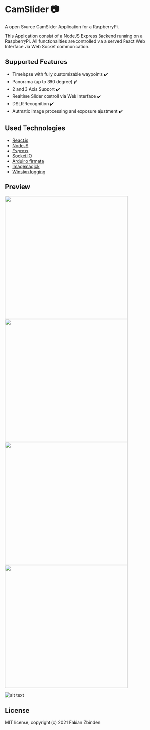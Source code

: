 # CamSlider :camera:
A open Source CamSlider Application for a RaspberryPi.

This Application consist of a NodeJS Express Backend running on a RaspberryPi. 
All functionalities are controlled via a served React Web Interface via Web Socket communication.

## Supported Features
- Timelapse with fully customizable waypoints :heavy_check_mark:
- Panorama (up to 360 degree) :heavy_check_mark:
- 2 and 3 Axis Support :heavy_check_mark:
- Realtime Slider controll via Web Interface :heavy_check_mark:
- DSLR Recognition :heavy_check_mark:
- Autmatic image processing and exposure ajustment :heavy_check_mark:

## Used Technologies
- [React.js](https://facebook.github.io/react/)
- [NodeJS](https://nodejs.org/en/)
- [Express](https://expressjs.com/)
- [Socket.IO](https://socket.io/)
- [Arduino firmata](https://www.arduino.cc/en/Reference/Firmata)
- [Imagemagick](https://imagemagick.org/index.php)
- [Winston logging](https://github.com/winstonjs/winston)

## Preview

<p float="left">
  <img src="https://i.postimg.cc/15rBb0xz/pixel2-menu-pixel-quite-black-portrait-Kopie.png" width="400" />
  <img src="https://i.postimg.cc/d0L97zh7/pixel2-timelapse-pixel-quite-black-portrait-Kopie.png" width="400" /> 
  <img src="https://i.postimg.cc/Pq9Q12DS/pixel2-panorama-pixel-quite-black-portrait-Kopie.png" width=400" />
  <img src="https://i.postimg.cc/bJnHgkHp/pixel2-panorama-progress-pixel-quite-black-portrait-Kopie.png" width="400" />
</p>
                                                                                                                    
                                                                                                                    
![alt text](https://i.postimg.cc/0y3J6hYB/outdoor-1.jpg)


## License

MIT license, copyright (c) 2021 Fabian Zbinden
